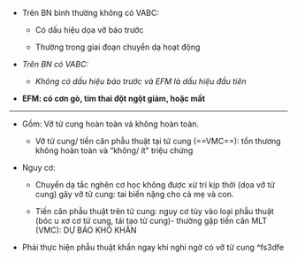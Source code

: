 - Trên BN bình thường không có VABC:  
	- Có dấu hiệu dọa vỡ báo trước  
	- Thường trong giai đoạn chuyển dạ hoạt động  
- _Trên BN có VABC:_  
	- _Không có dấu hiệu báo trước và EFM là dấu hiệu đầu tiên_  
- **EFM: có cơn gò, tim thai đột ngột giảm, hoặc mất**  
  
---  
  
- Gồm: Vỡ tử cung hoàn toàn và không hoàn toàn.    
	- Vỡ tử cung/ tiền căn phẫu thuật tại tử cung (==VMC==): tổn thương không hoàn toàn và “không/ ít” triệu chứng    
- Nguy cơ:    
	- Chuyển dạ tắc nghẽn cơ học không được xử trí kịp thời (dọa vỡ tử cung) gây vỡ tử cung: tai biến nặng cho cả mẹ và con.   
	- Tiền căn phẫu thuật trên tử cung: nguy cơ tùy vào loại phẫu thuật (bóc u xơ cơ tử cung, tái tạo tử cung)- thường gặp tiền căn MLT (VMC): DỰ BÁO KHÓ KHĂN    
- Phải thực hiện phẫu thuật khẩn ngay khi nghi ngờ có vỡ tử cung ^fs3dfe